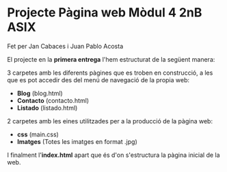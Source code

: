 # Projecte Pàgina web Mòdul 4 2nB ASIX
Fet per Jan Cabaces i Juan Pablo Acosta

El projecte en la **primera entrega** l'hem estructurat de la següent manera:

3 carpetes amb les diferents pàgines que es troben en construcció, a les que es pot accedir des del menú de navegació de la propia web:

- **Blog** (blog.html)
- **Contacto** (contacto.html)
- **Listado** (listado.html)

2 carpetes amb les eines utilitzades per a la producció de la pàgina web:

- **css** (main.css)
- **Imatges** (Totes les imatges en format .jpg)

I finalment l'**index.html** apart que és d'on s'estructura la pàgina inicial de la web.
